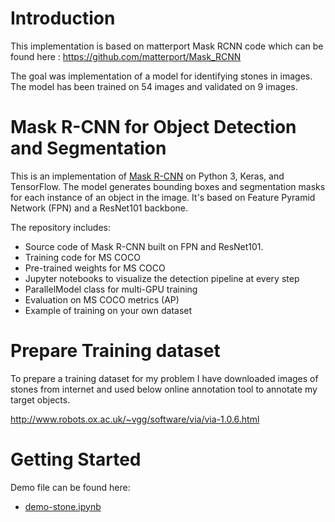 # Introduction
This implementation is based on matterport Mask RCNN code which can be found here : https://github.com/matterport/Mask_RCNN 

The goal was implementation of a model for identifying stones in images.
The model has been trained on 54 images and validated on 9 images.

# Mask R-CNN for Object Detection and Segmentation

This is an implementation of [Mask R-CNN](https://arxiv.org/abs/1703.06870) on Python 3, Keras, and TensorFlow. The model generates bounding boxes and segmentation masks for each instance of an object in the image. It's based on Feature Pyramid Network (FPN) and a ResNet101 backbone.

The repository includes:
* Source code of Mask R-CNN built on FPN and ResNet101.
* Training code for MS COCO
* Pre-trained weights for MS COCO
* Jupyter notebooks to visualize the detection pipeline at every step
* ParallelModel class for multi-GPU training
* Evaluation on MS COCO metrics (AP)
* Example of training on your own dataset

# Prepare Training dataset

To prepare a training dataset for my problem I have downloaded images of stones from internet and used below online annotation tool to annotate my target objects.

http://www.robots.ox.ac.uk/~vgg/software/via/via-1.0.6.html

# Getting Started
Demo file can be found here:
* [demo-stone.ipynb](samples/demo-stone.ipynb)
